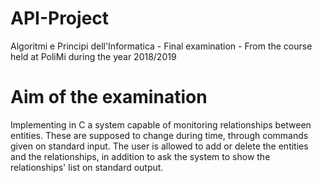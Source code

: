 # API-Project
Algoritmi e Principi dell'Informatica - Final examination - From the course held at PoliMi during the year 2018/2019

# Aim of the examination
Implementing in C a system capable of monitoring relationships between entities.
These are supposed to change during time, through commands given on standard input.
The user is allowed to add or delete the entities and the relationships, in addition to ask the system to show the relationships' list on standard output.
